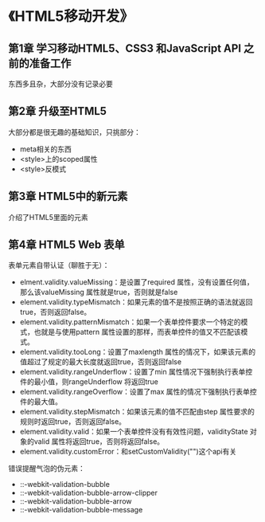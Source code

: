 # 《HTML5移动开发》

## 第1章 学习移动HTML5、CSS3 和JavaScript API 之前的准备工作
东西多且杂，大部分没有记录必要

## 第2章 升级至HTML5
大部分都是很无趣的基础知识，只挑部分：
* meta相关的东西
* \<style>上的scoped属性
* \<style>反模式

## 第3章 HTML5中的新元素
介绍了HTML5里面的元素

## 第4章 HTML5 Web 表单

表单元素自带认证（聊胜于无）：
* elment.validity.valueMissing：是设置了required 属性，没有设置任何值，那么该valueMissing 属性就是true，否则就是false
* element.validity.typeMismatch：如果元素的值不是按照正确的语法就返回true，否则返回false。
* element.validity.patternMismatch：如果一个表单控件要求一个特定的模式，也就是与使用pattern 属性设置的那样，而表单控件的值又不匹配该模式。
* element.validity.tooLong：设置了maxlength 属性的情况下，如果该元素的值超过了规定的最大长度就返回true，否则返回false
* element.validity.rangeUnderflow：设置了min 属性情况下强制执行表单控件的最小值，则rangeUnderflow 将返回true
* element.validity.rangeOverflow：设置了max 属性的情况下强制执行表单控件的最大值。
* element.validity.stepMismatch：如果该元素的值不匹配由step 属性要求的规则时返回true，否则返回false。
* element.validity.valid：如果一个表单控件没有有效性问题，validityState 对象的valid 属性将返回true，否则将返回false。
* element.validity.customError：和setCustomValidity("")这个api有关

错误提醒气泡的伪元素：
* ::-webkit-validation-bubble
* ::-webkit-validation-bubble-arrow-clipper
* ::-webkit-validation-bubble-arrow
* ::-webkit-validation-bubble-message

